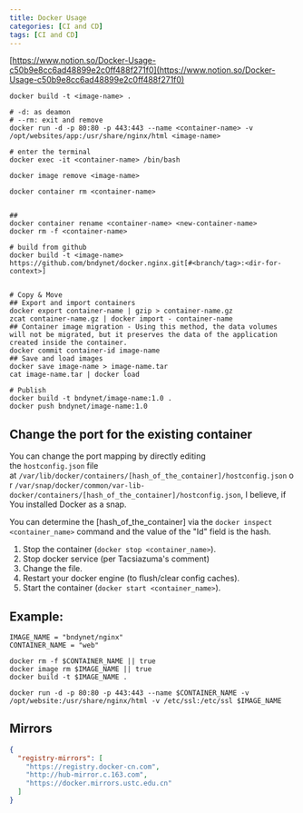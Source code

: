 ```yaml
---
title: Docker Usage
categories: [CI and CD]
tags: [CI and CD]
---
```


[https://www.notion.so/Docker-Usage-c50b9e8cc6ad48899e2c0ff488f271f0](https://www.notion.so/Docker-Usage-c50b9e8cc6ad48899e2c0ff488f271f0)


```shell
docker build -t <image-name> .

# -d: as deamon
# --rm: exit and remove
docker run -d -p 80:80 -p 443:443 --name <container-name> -v /opt/websites/app:/usr/share/nginx/html <image-name>

# enter the terminal
docker exec -it <container-name> /bin/bash

docker image remove <image-name>

docker container rm <container-name>


##
docker container rename <container-name> <new-container-name>
docker rm -f <container-name>

# build from github
docker build -t <image-name> https://github.com/bndynet/docker.nginx.git[#<branch/tag>:<dir-for-context>]


# Copy & Move 
## Export and import containers
docker export container-name | gzip > container-name.gz
zcat container-name.gz | docker import - container-name
## Container image migration - Using this method, the data volumes will not be migrated, but it preserves the data of the application created inside the container.
docker commit container-id image-name
## Save and load images
docker save image-name > image-name.tar
cat image-name.tar | docker load

# Publish
docker build -t bndynet/image-name:1.0 .
docker push bndynet/image-name:1.0
```


## Change the port for the existing container


You can change the port mapping by directly editing the `hostconfig.json` file at `/var/lib/docker/containers/[hash_of_the_container]/hostconfig.json` or `/var/snap/docker/common/var-lib-docker/containers/[hash_of_the_container]/hostconfig.json`, I believe, if You installed Docker as a snap.


You can determine the [hash_of_the_container] via the `docker inspect <container_name>` command and the value of the "Id" field is the hash.

1. Stop the container (`docker stop <container_name>`).
2. Stop docker service (per Tacsiazuma's comment)
3. Change the file.
4. Restart your docker engine (to flush/clear config caches).
5. Start the container (`docker start <container_name>`).

## Example:


```shell
IMAGE_NAME = "bndynet/nginx"
CONTAINER_NAME = "web"

docker rm -f $CONTAINER_NAME || true
docker image rm $IMAGE_NAME || true
docker build -t $IMAGE_NAME .

docker run -d -p 80:80 -p 443:443 --name $CONTAINER_NAME -v /opt/website:/usr/share/nginx/html -v /etc/ssl:/etc/ssl $IMAGE_NAME
```


## Mirrors


```json
{
  "registry-mirrors": [
    "https://registry.docker-cn.com",
    "http://hub-mirror.c.163.com",
    "https://docker.mirrors.ustc.edu.cn"
  ]
}
```

